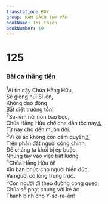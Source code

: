 ```yaml
---
translation: BDY
group: NĂM SÁCH THƠ VĂN
bookName: Thi thiên 
bookNumber: 19
---
```


<div class="title"><h1>125</h1><h3>Bài ca thăng tiến</h3></div>
<span class="verse thi_125_1"><sup>1</sup>Ai tin cậy Chúa Hằng Hữu,<br/>Sẽ giống núi Si-ôn,<br/>Không dao động<br/>Bất diệt trường tồn!<br/></span>
<span class="verse thi_125_2"><sup>2</sup>Sa-lem núi non bao bọc,<br/>Chúa Hằng Hữu chở che dân tộc này<a href="#" data-toggle="tooltip" data-placement="bottom" title="Nt của Ngài">⚓</a><br/>Từ nay cho đến muôn đời.<br/></span>
<span class="verse thi_125_3"><sup>3</sup>Vì kẻ ác không còn cầm quyền<a href="#" data-toggle="tooltip" data-placement="bottom" title="Nt quyền trượng kẻ ác sẽ không đặt">⚓</a><br/>Trên phần đất người công chính,<br/>Để chúng ta khỏi bị ép buộc,<br/>Nhúng tay vào việc bất lương.<br/></span>
<span class="verse thi_125_4"><sup>4</sup>Chúa Hằng Hữu ôi!<br/>Xin ban phúc cho người hiền đức,<br/>Và người có lòng trung trực.<br/></span>
<span class="verse thi_125_5"><sup>5</sup>Còn người đi theo đường cong queo,<br/>Chúa sẽ phạt chung với kẻ ác<br/>Thanh bình cho Y-sơ-ra-ên!</span>
